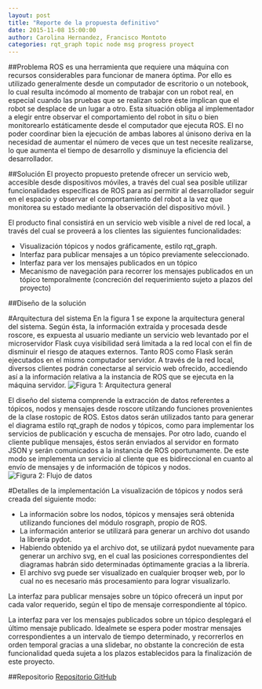 ```yaml
---
layout: post
title: "Reporte de la propuesta definitivo"
date: 2015-11-08 15:00:00
author: Carolina Hernandez, Francisco Montoto
categories: rqt_graph topic node msg progress proyect
---
```


##Problema
ROS es una herramienta que requiere una máquina con recursos considerables para funcionar de manera óptima. Por ello es utilizado generalmente desde un computador de escritorio o un notebook, lo cual resulta incómodo al momento de trabajar con un robot real, en especial cuando las pruebas que se realizan sobre éste implican que el robot se desplace de un lugar a otro. Esta situación obliga al implementador a elegir entre observar el comportamiento del robot in situ o bien monitorearlo estáticamente desde el computador que ejecuta ROS. El no poder coordinar bien la ejecución de ambas labores al únisono deriva en la necesidad de aumentar el número de veces que un test necesite realizarse, lo que aumenta el tiempo de desarrollo y disminuye la eficiencia del desarrollador.

##Solución
El proyecto propuesto pretende ofrecer un servicio web, accesible desde dispositivos móviles, a través del cual sea posible utilizar funcionalidades específicas de ROS para así permitir al desarrollador seguir en el espacio y observar el comportamiento del robot a la vez que monitorea su estado mediante la observación del dispositivo móvil. }

El producto final consistirá en un servicio web visible a nivel de red local, a través del cual se proveerá a los clientes las siguientes funcionalidades:
- Visualización tópicos y nodos gráficamente, estilo rqt_graph.
- Interfaz para publicar mensajes a un tópico previamente seleccionado.
- Interfaz para ver los mensajes publicados en un tópico 
- Mecanismo de navegación para recorrer los mensajes publicados en un tópico temporalmente (concreción del requerimiento sujeto a plazos del proyecto)


##Diseño de la solución

#Arquitectura del sistema
En la figura 1 se expone la arquitectura general del sistema. Según ésta, la información extraída y procesada desde roscore, es expuesta al usuario mediante un servicio web levantado por el microservidor Flask cuya visibilidad será limitada a la red local con el fin de disminuir el riesgo de ataques externos. Tanto ROS como Flask serán ejecutados en el mismo computador servidor. 
A través de la red local, diversos clientes podrán conectarse al servicio web ofrecido, accediendo así a la información relativa a la instancia de ROS que se ejecuta en la máquina servidor.
![Figura 1: Arquitectura general]({{site.baseurl}}/assets/gen-architecture.png)

El diseño del sistema comprende la extracción de datos referentes a tópicos, nodos y mensajes desde roscore utilzando funciones provenientes de la clase rostopic de ROS. Estos datos serán utilizados tanto para generar el diagrama estilo rqt_graph de nodos y tópicos, como para implementar los servicios de publicación y escucha de mensajes. Por otro lado, cuando el cliente publique mensajes, éstos serán enviados al servidor en formato JSON y serán comunicados a la instancia de ROS oportunamente. De este modo se implementa un servicio al cliente que es bidireccional en cuanto al envío de mensajes y de información de tópicos y nodos. 
![Figura 2: Flujo de datos]({{site.baseurl}}/assets/data-flow.png)

#Detalles de la implementación
La visualización de tópicos y nodos será creada del siguiente modo:
- La información sobre los nodos, tópicos y mensajes será obtenida utilizando funciones del módulo rosgraph, propio de ROS. 
- La información anterior se utilizará para generar un archivo dot usando la librería pydot. 
- Habiendo obtenido ya el archivo dot, se utilizará pydot nuevamente para generar un archivo svg, en el cual las posiciones correspondientes del diagramas habrán sido determinadas óptimamente gracias a la librería.
- El archivo svg puede ser visualizado en cualquier broqser web, por lo cual no es necesario más procesamiento para lograr visualizarlo. 

La interfaz para publicar mensajes sobre un tópico ofrecerá un input por cada valor requerido, según el tipo de mensaje correspondiente al tópico.

La interfaz para ver los mensajes publicados sobre un tópico desplegará el último mensaje publicado. Idealmete se espera poder mostrar mensajes correspondientes a un intervalo de tiempo determinado, y recorrerlos en orden temporal gracias a una slidebar, no obstante la concreción de esta funcionalidad queda sujeta a los plazos establecidos para la finalización de este proyecto.

##Repositorio
[Repositorio GitHub](https://github.com/carolahp/rostopic-gui)
